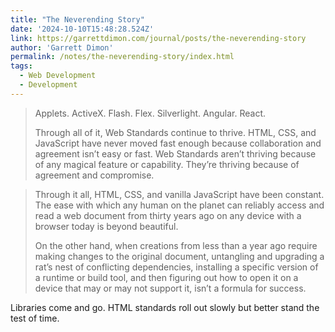 ```yaml
---
title: "The Neverending Story"
date: '2024-10-10T15:48:28.524Z'
link: https://garrettdimon.com/journal/posts/the-neverending-story
author: 'Garrett Dimon'
permalink: /notes/the-neverending-story/index.html
tags:
  - Web Development
  - Development
---
```


> Applets. ActiveX. Flash. Flex. Silverlight. Angular. React.
> 
> Through all of it, Web Standards continue to thrive. HTML, CSS, and JavaScript have never moved fast enough because collaboration and agreement isn’t easy or fast. Web Standards aren’t thriving because of any magical feature or capability. They’re thriving because of agreement and compromise.

> Through it all, HTML, CSS, and vanilla JavaScript have been constant. The ease with which any human on the planet can reliably access and read a web document from thirty years ago on any device with a browser today is beyond beautiful.
> 
> On the other hand, when creations from less than a year ago require making changes to the original document, untangling and upgrading a rat’s nest of conflicting dependencies, installing a specific version of a runtime or build tool, and then figuring out how to open it on a device that may or may not support it, isn’t a formula for success.

Libraries come and go. HTML standards roll out slowly but better stand the test of time.